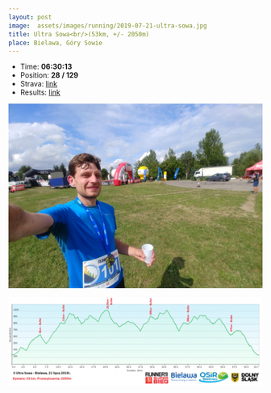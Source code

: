 ```yaml
---
layout: post
image:  assets/images/running/2019-07-21-ultra-sowa.jpg
title: Ultra Sowa<br/>(53km, +/- 2050m)
place: Bielawa, Góry Sowie
---
```


- Time: **06:30:13**
- Position: **28 / 129**
- Strava: [link](https://www.strava.com/activities/2550973984)
- Results: [link](/assets/images/running/2019-07-21-ultra-sowa-results.pdf)

![Me](/assets/images/running/2019-07-21-ultra-sowa-me.jpg)

![Profile](/assets/images/running/2019-07-21-ultra-sowa-profile.jpg)
